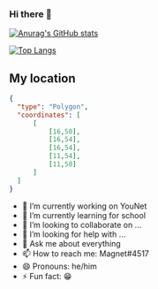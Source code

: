 ### Hi there 👋



[![Anurag's GitHub stats](https://github-readme-stats.vercel.app/api?username=Magnet-js&theme=radical)](https://github.com/Magnet-js/github-readme-stats)

[![Top Langs](https://github-readme-stats.vercel.app/api/top-langs/?username=Magnet-js&theme=radical)](https://github.com/Magnet-js/github-readme-stats)


## My location
```geojson
{
  "type": "Polygon",
  "coordinates": [
      [
          [16,50],
          [16,54],
          [16,54],
          [11,54],
          [11,50]
      ]
  ]
}
```

- 🔭 I’m currently working on YouNet
- 🌱 I’m currently learning for school
- 👯 I’m looking to collaborate on ...
- 🤔 I’m looking for help with ...
- 💬 Ask me about everything
- 📫 How to reach me: Magnet#4517
- 😄 Pronouns: he/him
- ⚡ Fun fact: :grin:
